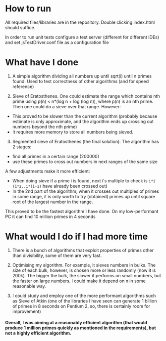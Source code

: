 # How to run

All required files/libraries are in the repository. Double clicking index.html should suffice.


In order to run unit tests configure a test server (different for different IDEs) and set jsTestDriver.conf file as a configuration file

# What have I done
1. A simple algorithm dividing all numbers up until sqrt(i) until n primes found. 
	Used to test correctness of other algorithms (and for speed reference) 


2. Sieve of Eratosthenes. One could estimate the range which contains nth prime using  p(n) < n*(log n + log (log n)), where p(n) is an nth prime.
	Then one could do a sieve over that range. However:
 * This proved to be slower than the current algorithm 	(probably because estimate is only approximate,
		and the algorithm ends up crossing out numbers beyond the nth prime)
 * It requires more memory to store all numbers being sieved.

3. Segmented sieve of Eratosthenes (the final solution). The algorithm has 2 stages:
 * find all primes in a certain range (200000)
 * use these primes to cross out numbers in next ranges of the same size
	
 A few adjustments make it more efficient:
 * When doing sieve if a prime i is found, next i's multiple to check is ``i*i (i*2..i*(i-1)`` have already been crossed out)
 * In the 2nd part of the algorithm, when it crosses out multiples of primes in some range, it is only worth to try 
(obtained) primes up until square root of the largest number in the range.

This proved to be the fastest algorithm I have done. On my low-performant PC it can find 10 million primes in 4 seconds 	

# What would I do if I had more time

1. There is a bunch of algorithms that exploit properties of primes other than divisibility, some of them are very fast.
2. Optimising my algorithm. For example, it sieves numbers in bulks. The size of each bulk, however, is chosen more or less randomly (now it is 200k).
	The bigger the bulk, the slower it performs on small numbers, but the faster on large numbers. I could make it depend on n in some reasonable way. 
	
3. I could study and employ one of the more performant algorithms such as Sieve of Atkin 
	(one of the libraries I have seen can generate 1 billion of primes in 8 seconds on Pentium 2, so, there is certainly room for improvement)

 
#### Overall, I was aiming at a reasonably efficient algorithm (that would produce 1 million primes quickly as mentioned in the requirements), but not a highly efficient algorithm. 
	
	
	
